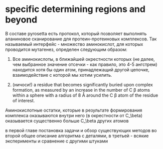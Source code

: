 # specific determining regions and beyond

В составе pyrosetta есть протокол, который позволяет выполнять аланиновое сканирование для протеин-протеиновых комплексов. Так называемый интерфейс - множество аминокислот, для которых проводится мутагенез, определен следующим образом:

1. Все аминокислоты, в ближайшей окрестности которых (не далее, чем выбранное значение отсечки - как правило, это 4-5 ангстрем) находится хотя бы один атом, принадлежащий другой цепочке, взаимодействие с которой мы хотим усилить.

2. (ничоси!)
a residue that becomes significantly buried upon
complex formation, as measured by an increase in the number of C β atoms within a sphere with a radius of 8 Å around the C β atom of the
residue of interest.

Аминокислотные остатки, которые в результате формирования комплекса оказываются внутри него (в окрестности от C_\beta) оказывается существенно больше C_\beta других атомов

в первой главе постановка задачи и обзор существующих методов
во второй общее описание алгоритма с деталями, в третьей - всякие эксперименты и сравнение с другими штуками

